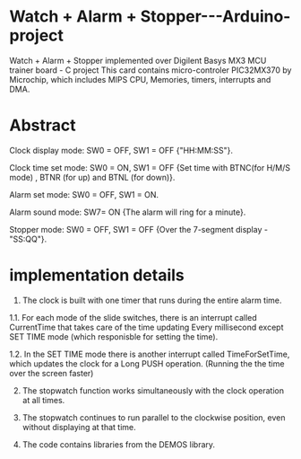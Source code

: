 # Watch + Alarm + Stopper---Arduino-project
Watch + Alarm + Stopper implemented over Digilent Basys MX3 MCU trainer board - C project
This card contains micro-controler PIC32MX370 by Microchip, which includes MIPS CPU, Memories, timers, interrupts and DMA.

# Abstract
Clock display mode: SW0 = OFF, SW1 = OFF {"HH:MM:SS"}.

Clock time set mode: SW0 = ON, SW1 = OFF {Set time with BTNC(for H/M/S mode) , BTNR (for up) and BTNL (for down)}.

Alarm set mode: SW0 = OFF, SW1 = ON.

Alarm sound mode: SW7= ON {The alarm will ring for a minute}.

Stopper mode: SW0 = OFF, SW1 = OFF {Over the 7-segment display - "SS:QQ"}.


# implementation details
1. The clock is built with one timer that runs during the entire alarm time.

1.1. For each mode of the slide switches, there is an interrupt called CurrentTime that takes care of the time updating
     Every millisecond except SET TIME mode (which responisble for setting the time).
     
1.2. In the SET TIME mode there is another interrupt called TimeForSetTime, which updates the clock
     for a Long PUSH operation. (Running the the time over the screen faster)
     
2. The stopwatch function works simultaneously with the clock operation at all times.

3. The stopwatch continues to run parallel to the clockwise position, even without displaying at that time.

4. The code contains libraries from the DEMOS library.
